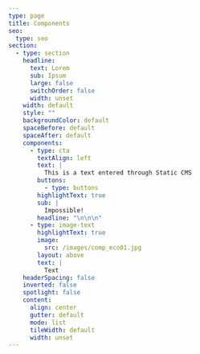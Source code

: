 ```yaml
---
type: page
title: Components
seo:
  type: seo
section:
  - type: section
    headline:
      text: Lorem
      sub: Ipsum
      large: false
      switchOrder: false
      width: unset
    width: default
    style: ""
    backgroundColor: default
    spaceBefore: default
    spaceAfter: default
    components:
      - type: cta
        textAlign: left
        text: |
          This is a text entered through Static CMS
        buttons:
          - type: buttons
        highlightText: true
        sub: |
          Impossible!
        headline: "\n\n\n"
      - type: image-text
        highlightText: true
        image:
          src: /images/comp_eco01.jpg
        layout: above
        text: |
          Text
    headerSpacing: false
    inverted: false
    spotlight: false
    content:
      align: center
      gutter: default
      mode: list
      tileWidth: default
      width: unset
---
```

